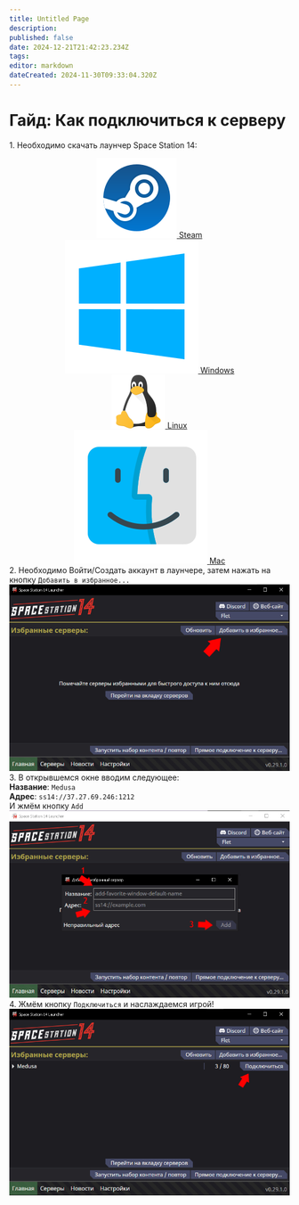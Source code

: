 ```yaml
---
title: Untitled Page
description: 
published: false
date: 2024-12-21T21:42:23.234Z
tags: 
editor: markdown
dateCreated: 2024-11-30T09:33:04.320Z
---
```



<div class="hui">
    <h1>Гайд: Как подключиться к серверу</h1>
<p>
            1. Необходимо скачать лаунчер Space Station 14:
            <center><div class="icon-container">
                <div class="icon-box">
                    <a href="https://store.steampowered.com/app/1255460?snr=5000_5100__" target="_blank"> 
                        <img src="/guides/steam.png" alt="Steam Icon">
                        <span>Steam</span>
                    </a>
                </div>
                <div class="icon-box">
                    <a href="https://github.com/space-wizards/SS14.Launcher/releases/latest/download/SS14.Launcher_Windows.zip" target="_blank">
                        <img src="/guides/windows.png"  alt="Windows Icon">
                        <span>Windows</span>
                    </a>
                </div>
                <div class="icon-box">
                    <a href="https://flathub.org/apps/com.spacestation14.Launcher" target="_blank" rel="nofollow">
                        <img src="/guides/linux.png" alt="Linux Icon">
                        <span>Linux</span> 
                    </a>
                </div>
                <div class="icon-box">
                    <a href="https://github.com/space-wizards/SS14.Launcher/releases/latest/download/SS14.Launcher_macOS.zip" target="_blank">
                        <img src="/guides/mac.png" alt="Mac Icon">
                        <span>Mac</span>
                    </a>
              </div>
            </div></center>
            2. Необходимо Войти/Создать аккаунт в лаунчере, затем нажать на кнопку <code>Добавить в избранное...</code><br>
            <img class="hry" src="/11.jpg" alt="Жмём кнопку"><br>
            3. В открывшемся окне вводим следующее:<br>
            <b>Название</b>: <code id="copy_me">Medusa</code><br>
            <b>Адрес</b>: <code id="copy_me">ss14://37.27.69.246:1212</code><br>
            И жмём кнопку <code>Add</code><br>
            <img class="hry" src="/22.jpg"  alt="Вводим данные"><br>
            4. Жмём кнопку <code>Подключиться</code> и наслаждаемся игрой!<br>
            <img class="hry"src="/33.jpg" alt="Играем">
<p>
<p>
<p>
<p>
<p>
</div>
